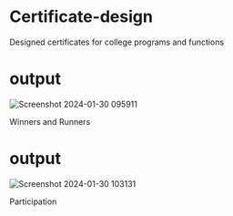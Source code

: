 # Certificate-design
Designed certificates for college programs and functions

# output


![Screenshot 2024-01-30 095911](https://github.com/18JHsparks/Certificate-design/assets/125711688/7cea8ec0-439c-4293-a445-7ea745a3aaeb)

Winners and Runners


# output

![Screenshot 2024-01-30 103131](https://github.com/18JHsparks/Certificate-design/assets/125711688/d0118b17-5720-4605-9bf6-89269cf293d7)

Participation
